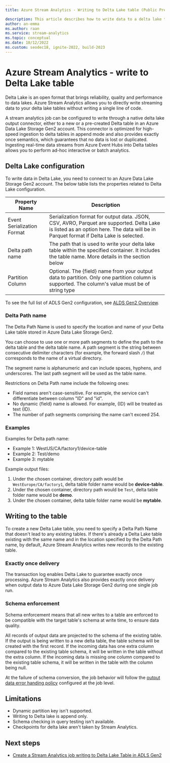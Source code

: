 ```yaml
---
title: Azure Stream Analytics - Writing to Delta Lake table (Public Preview)

description: This article describes how to write data to a delta lake table stored in Azure Data Lake Storage Gen2.
author: an-emma    
ms.author: raan
ms.service: stream-analytics
ms.topic: conceptual
ms.date: 10/12/2022
ms.custom: seodec18, ignite-2022, build-2023
---
```


# Azure Stream Analytics - write to Delta Lake table 


Delta Lake is an open format that brings reliability, quality and performance to data lakes. Azure Stream Analytics allows you to directly write streaming data to your delta lake tables without writing a single line of code.

A stream analytics job can be configured to write through a native delta lake output connector, either to a new or a pre-created Delta table in an Azure Data Lake Storage Gen2 account. This connector is optimized for high-speed ingestion to delta tables in append mode and also provides exactly once semantics, which guarantees that no data is lost or duplicated. Ingesting real-time data streams from Azure Event Hubs into Delta tables allows you to perform ad-hoc interactive or batch analytics.  

## Delta Lake configuration


To write data in Delta Lake, you need to connect to an Azure Data Lake Storage Gen2 account. The below table lists the properties related to Delta Lake configuration.

|Property Name  |Description  |
|----------|-----------|
|Event Serialization Format|Serialization format for output data. JSON, CSV, AVRO, Parquet are supported. Delta Lake is listed as an option here. The data will be in Parquet format if Delta Lake is selected.  |
|Delta path name| The path that is used to write your delta lake table within the specified container. It includes the table name. More details in the section below |
|Partition Column |Optional. The {field} name from your output data to partition. Only one partition column is supported. The column's value must be of string type |  

To see the full list of ADLS Gen2 configuration, see [ALDS Gen2 Overview](blob-storage-azure-data-lake-gen2-output.md).

### Delta Path name


The Delta Path Name is used to specify the location and name of your Delta Lake table stored in Azure Data Lake Storage Gen2.

You can choose to use one or more path segments to define the path to the delta table and the delta table name. A path segment is the string between consecutive delimiter characters (for example, the forward slash `/`) that corresponds to the name of a virtual directory.

The segment name is alphanumeric and can include spaces, hyphens, and underscores. The last path segment will be used as the table name.

Restrictions on Delta Path name include the following ones:

- Field names aren't case-sensitive. For example, the service can't differentiate between column "ID" and "id".
- No dynamic {field} name is allowed. For example, {ID} will be treated as text {ID}.
- The number of path segments comprising the name can't exceed 254.

### Examples

Examples for Delta path name:

- Example 1: WestUS/CA/factory1/device-table
- Example 2: Test/demo
- Example 3: mytable

Example output files:

1. Under the chosen container, directory path would be `WestEurope/CA/factory1`, delta table folder name would be **device-table**.
2. Under the chosen container, directory path would be `Test`, delta table folder name would be **demo**.
3. Under the chosen container, delta table folder name would be **mytable**.

## Writing to the table

To create a new Delta Lake table, you need to specify a Delta Path Name that doesn't lead to any existing tables. If there's already a Delta Lake table existing with the same name and in the location specified by the Delta Path name, by default, Azure Stream Analytics writes new records to the existing table.

### Exactly once delivery


The transaction log enables Delta Lake to guarantee exactly once processing. Azure Stream Analytics also provides exactly once delivery when output data to Azure Data Lake Storage Gen2 during one single job run.

### Schema enforcement


Schema enforcement means that all new writes to a table are enforced to be compatible with the target table's schema at write time, to ensure data quality.

All records of output data are projected to the schema of the existing table. If the output is being written to a new delta table, the table schema will be created with the first record. If the incoming data has one extra column compared to the existing table schema, it will be written in the table without the extra column. If the incoming data is missing one column compared to the existing table schema, it will be written in the table with the column being null.


At the failure of schema conversion, the job behavior will follow the [output data error handing policy](stream-analytics-output-error-policy.md) configured at the job level.

## Limitations

- Dynamic partition key isn't supported.
- Writing to Delta lake is append only.
- Schema checking in query testing isn't available.
- Checkpoints for delta lake aren't taken by Stream Analytics.

## Next steps

* [Create a Stream Analytics job writing to Delta Lake Table in ADLS Gen2](write-to-delta-lake.md)
